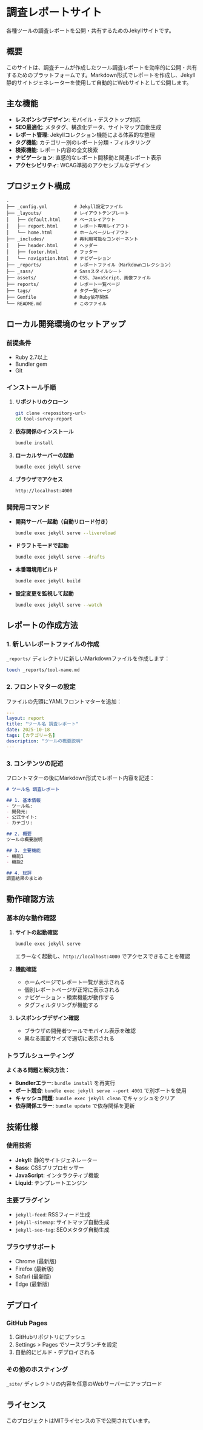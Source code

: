 # 調査レポートサイト

各種ツールの調査レポートを公開・共有するためのJekyllサイトです。

## 概要

このサイトは、調査チームが作成したツール調査レポートを効率的に公開・共有するためのプラットフォームです。Markdown形式でレポートを作成し、Jekyll静的サイトジェネレーターを使用して自動的にWebサイトとして公開します。

## 主な機能

- **レスポンシブデザイン**: モバイル・デスクトップ対応
- **SEO最適化**: メタタグ、構造化データ、サイトマップ自動生成  
- **レポート管理**: Jekyllコレクション機能による体系的な整理
- **タグ機能**: カテゴリー別のレポート分類・フィルタリング
- **検索機能**: レポート内容の全文検索
- **ナビゲーション**: 直感的なレポート間移動と関連レポート表示
- **アクセシビリティ**: WCAG準拠のアクセシブルなデザイン

## プロジェクト構成

```
.
├── _config.yml          # Jekyll設定ファイル
├── _layouts/            # レイアウトテンプレート
│   ├── default.html     # ベースレイアウト
│   ├── report.html      # レポート専用レイアウト
│   └── home.html        # ホームページレイアウト
├── _includes/           # 再利用可能なコンポーネント
│   ├── header.html      # ヘッダー
│   ├── footer.html      # フッター
│   └── navigation.html  # ナビゲーション
├── _reports/            # レポートファイル（Markdownコレクション）
├── _sass/               # Sassスタイルシート
├── assets/              # CSS、JavaScript、画像ファイル
├── reports/             # レポート一覧ページ
├── tags/                # タグ一覧ページ
├── Gemfile              # Ruby依存関係
└── README.md            # このファイル
```

## ローカル開発環境のセットアップ

### 前提条件

- Ruby 2.7以上
- Bundler gem
- Git

### インストール手順

1. **リポジトリのクローン**

   ```bash
   git clone <repository-url>
   cd tool-survey-report
   ```

2. **依存関係のインストール**

   ```bash
   bundle install
   ```

3. **ローカルサーバーの起動**

   ```bash
   bundle exec jekyll serve
   ```

4. **ブラウザでアクセス**

   ```
   http://localhost:4000
   ```

### 開発用コマンド

- **開発サーバー起動（自動リロード付き）**

  ```bash
  bundle exec jekyll serve --livereload
  ```

- **ドラフトモードで起動**

  ```bash
  bundle exec jekyll serve --drafts
  ```

- **本番環境用ビルド**

  ```bash
  bundle exec jekyll build
  ```

- **設定変更を監視して起動**

  ```bash
  bundle exec jekyll serve --watch
  ```

## レポートの作成方法

### 1. 新しいレポートファイルの作成

`_reports/` ディレクトリに新しいMarkdownファイルを作成します：

```bash
touch _reports/tool-name.md
```

### 2. フロントマターの設定

ファイルの先頭にYAMLフロントマターを追加：

```yaml
---
layout: report
title: "ツール名 調査レポート"
date: 2025-10-18
tags: [カテゴリー名]
description: "ツールの概要説明"
---
```

### 3. コンテンツの記述

フロントマターの後にMarkdown形式でレポート内容を記述：

```markdown
# ツール名 調査レポート

## 1. 基本情報
- ツール名: 
- 開発元: 
- 公式サイト: 
- カテゴリ: 

## 2. 概要
ツールの概要説明

## 3. 主要機能
- 機能1
- 機能2

## 4. 総評
調査結果のまとめ
```

## 動作確認方法

### 基本的な動作確認

1. **サイトの起動確認**

   ```bash
   bundle exec jekyll serve
   ```

   エラーなく起動し、`http://localhost:4000` でアクセスできることを確認

2. **機能確認**
   - ホームページでレポート一覧が表示される
   - 個別レポートページが正常に表示される
   - ナビゲーション・検索機能が動作する
   - タグフィルタリングが機能する

3. **レスポンシブデザイン確認**
   - ブラウザの開発者ツールでモバイル表示を確認
   - 異なる画面サイズで適切に表示される

### トラブルシューティング

**よくある問題と解決方法：**

- **Bundlerエラー**: `bundle install` を再実行
- **ポート競合**: `bundle exec jekyll serve --port 4001` で別ポートを使用
- **キャッシュ問題**: `bundle exec jekyll clean` でキャッシュをクリア
- **依存関係エラー**: `bundle update` で依存関係を更新

## 技術仕様

### 使用技術

- **Jekyll**: 静的サイトジェネレーター
- **Sass**: CSSプリプロセッサー
- **JavaScript**: インタラクティブ機能
- **Liquid**: テンプレートエンジン

### 主要プラグイン

- `jekyll-feed`: RSSフィード生成
- `jekyll-sitemap`: サイトマップ自動生成
- `jekyll-seo-tag`: SEOメタタグ自動生成

### ブラウザサポート

- Chrome (最新版)
- Firefox (最新版)
- Safari (最新版)
- Edge (最新版)

## デプロイ

### GitHub Pages

1. GitHubリポジトリにプッシュ
2. Settings > Pages でソースブランチを設定
3. 自動的にビルド・デプロイされる

### その他のホスティング

`_site/` ディレクトリの内容を任意のWebサーバーにアップロード

## ライセンス

このプロジェクトはMITライセンスの下で公開されています。
